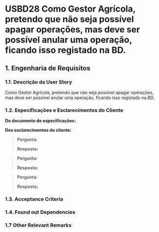 # USBD28 Como Gestor Agrícola, pretendo que não seja possível apagar operações, mas deve ser possível anular uma operação, ficando isso registado na BD.
## 1. Engenharia de Requisitos

### 1.1. Descrição da User Story

Como Gestor Agrícola, pretendo que não seja possível apagar operações, mas deve ser possível anular uma operação, ficando isso registado na BD.

### 1.2. Especificações e Esclarecimentos do Cliente

**Do documento de especificações:**


**Dos esclarecimentos do cliente:**

> **Pergunta:**
>
> **Resposta:**

> **Pergunta:**
>
> **Resposta:**

> **Pergunta:**
>
> **Resposta:**

### 1.3. Acceptance Criteria


### 1.4. Found out Dependencies


### 1.7 Other Relevant Remarks

